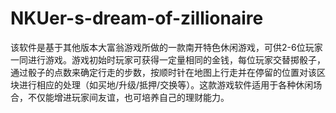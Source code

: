 # NKUer-s-dream-of-zillionaire
该软件是基于其他版本大富翁游戏所做的一款南开特色休闲游戏，可供2-6位玩家一同进行游戏。游戏初始时玩家可获得一定量相同的金钱，每位玩家交替掷骰子，通过骰子的点数来确定行走的步数，按顺时针在地图上行走并在停留的位置对该区块进行相应的处理（如买地/升级/抵押/交换等）。这款游戏软件适用于各种休闲场合，不仅能增进玩家间友谊，也可培养自己的理财能力。
